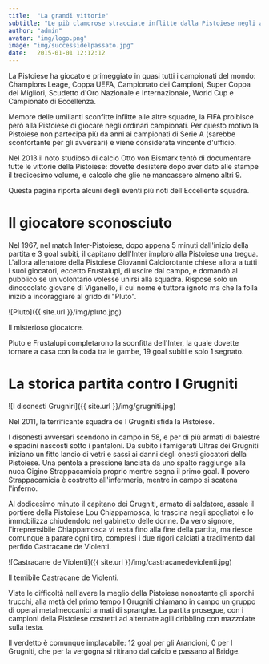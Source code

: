 ```yaml
---
title:  "La grandi vittorie"
subtitle: "Le più clamorose stracciate inflitte dalla Pistoiese negli anni"
author: "admin"
avatar: "img/logo.png"
image: "img/successidelpassato.jpg"
date:   2015-01-01 12:12:12
---
```


La Pistoiese ha giocato e primeggiato in quasi tutti i campionati del mondo: Champions Leage, Coppa UEFA, Campionato dei Campioni, Super Coppa dei Migliori, Scudetto d'Oro Nazionale e Internazionale, World Cup e Campionato di Eccellenza.

Memore delle umilianti sconfitte inflitte alle altre squadre, la FIFA proibisce però alla Pistoiese di giocare negli ordinari campionati. Per questo motivo la Pistoiese non partecipa più da anni ai campionati di Serie A (sarebbe sconfortante per gli avversari) e viene considerata vincente d'ufficio.

Nel 2013 il noto studioso di calcio Otto von Bismark tentò di documentare tutte le vittorie della Pistoiese: dovette desistere dopo aver dato alle stampe il tredicesimo volume, e calcolò che glie ne mancassero almeno altri 9.

Questa pagina riporta alcuni degli eventi più noti dell'Eccellente squadra.

# Il giocatore sconosciuto
Nel 1967, nel match Inter-Pistoiese, dopo appena 5 minuti dall'inizio della partita e 3 goal subiti, il capitano dell'Inter implorò alla Pistoiese una tregua. L'allora allenatore della Pistoiese Giovanni Calciorotante chiese allora a tutti i suoi giocatori, eccetto Frustalupi, di uscire dal campo, e domandò al pubblico se un volontario volesse unirsi alla squadra. Rispose solo un dinoccolato giovane di Viganello, il cui nome è tuttora ignoto ma che la folla iniziò a incoraggiare al grido di "Pluto".


![Pluto]({{ site.url }}/img/pluto.jpg)

Il misterioso giocatore.


Pluto e Frustalupi completarono la sconfitta dell'Inter, la quale dovette tornare a casa con la coda tra le gambe, 19 goal subiti e solo 1 segnato.


# La storica partita contro I Grugniti
![I disonesti Grugniri]({{ site.url }}/img/grugniti.jpg)

Nel 2011, la terrificante squadra de I Grugniti sfida la Pistoiese.

I disonesti avversari scendono in campo in 58, e per di più armati di balestre e spadini nascosti sotto i pantaloni. Da subito i famigerati Ultras dei Grugniti iniziano un fitto lancio di vetri e sassi ai danni degli onesti giocatori della Pistoiese. Una pentola a pressione lanciata da uno spalto raggiunge alla nuca Gigino Strappacamicia proprio mentre segna il primo goal. Il povero Strappacamicia è costretto all'infermeria, mentre in campo si scatena l'inferno.

Al dodicesimo minuto il capitano dei Grugniti, armato di saldatore, assale il portiere della Pistoiese Lou Chiappamosca, lo trascina negli spogliatoi e lo immobilizza chiudendolo nel gabinetto delle donne. Da vero signore, l'irreprensibile Chiappamosca vi resta fino alla fine della partita, ma riesce comunque a parare ogni tiro, compresi i due rigori calciati a tradimento dal perfido Castracane de Violenti.

![Castracane de Violenti]({{ site.url }}/img/castracanedeviolenti.jpg)

Il temibile Castracane de Violenti.

Viste le difficoltà nell'avere la meglio della Pistoiese nonostante gli sporchi trucchi, alla metà del primo tempo I Grugniti chiamano in campo un gruppo di operai metalmeccanici armati di spranghe. La partita prosegue, con i campioni della Pistoiese costretti ad alternate agili dribbling con mazzolate sulla testa.

Il verdetto è comunque implacabile: 12 goal per gli Arancioni, 0 per I Grugniti, che per la vergogna si ritirano dal calcio e passano al Bridge.


